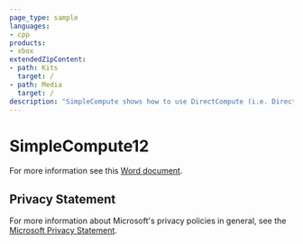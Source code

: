 ```yaml
---
page_type: sample
languages:
- cpp
products:
- xbox
extendedZipContent:
- path: Kits
  target: /
- path: Media
  target: /
description: "SimpleCompute shows how to use DirectCompute (i.e. Direct3D Compute Shader) for DirectX 12 on Xbox One."
---
```


# SimpleCompute12

For more information see this [Word document](https://github.com/microsoft/Xbox-ATG-Samples/blob/master/XDKSamples/IntroGraphics/SimpleCompute12/Readme.docx).

## Privacy Statement

For more information about Microsoft's privacy policies in general, see the [Microsoft Privacy Statement](https://privacy.microsoft.com/privacystatement/).
